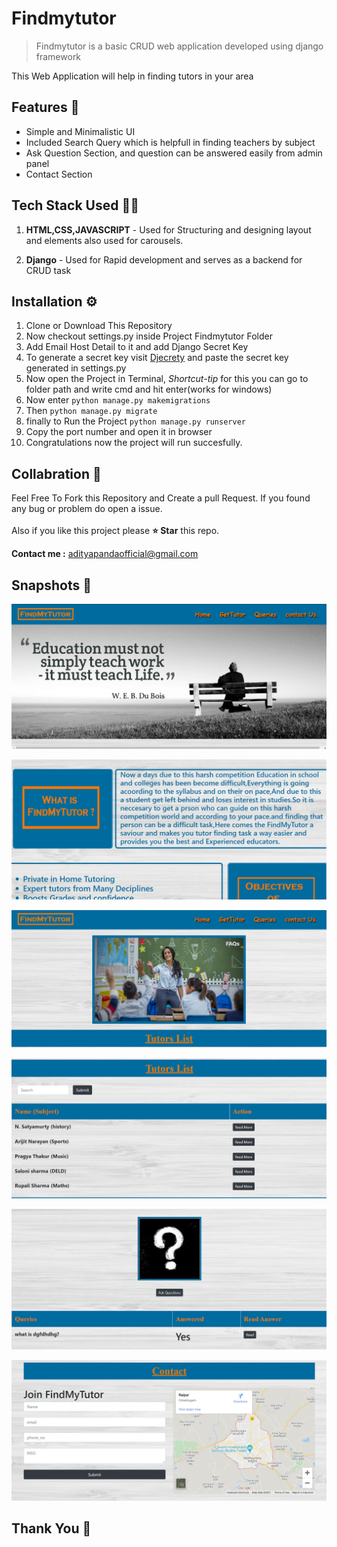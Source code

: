 # Findmytutor

> Findmytutor is a basic CRUD web application developed using django framework

This Web Application will help in finding tutors in your area

## Features 🚀

- Simple and Minimalistic UI
- Included Search Query which is helpfull in finding teachers by subject
- Ask Question Section, and question can be answered easily from admin panel
- Contact Section

## Tech Stack Used 👨‍💻

1. **HTML,CSS,JAVASCRIPT** - Used for Structuring and designing layout and elements also used for carousels.

2. **Django** - Used for Rapid development and serves as a backend for CRUD task

## Installation ⚙️

1. Clone or Download This Repository
2. Now checkout settings.py inside Project Findmytutor Folder
3. Add Email Host Detail to it and add Django Secret Key
4. To generate a secret key visit [Djecrety](https://djecrety.ir/) and paste the secret key generated in settings.py
5. Now open the Project in Terminal, _Shortcut-tip_ for this you can go to folder path and write cmd and hit enter(works for windows)
6. Now enter `python manage.py makemigrations`
7. Then `python manage.py migrate`
8. finally to Run the Project `python manage.py runserver`
9. Copy the port number and open it in browser
10. Congratulations now the project will run succesfully.

## Collabration 🤝

Feel Free To Fork this Repository and Create a pull Request. If you found any bug or problem do open a issue.
<br><br>
Also if you like this project please **⭐ Star** this repo.

**Contact me :** [adityapandaofficial@gmail.com]("adityapandaoficial@gmail.com")

## Snapshots 📸

![snap1](/snapshots/s1.png)

![snap1](/snapshots/s2.png)

![snap1](/snapshots/s3.png)

![snap1](/snapshots/s4.png)

![snap1](/snapshots/s5.png)

![snap1](/snapshots/s6.png)

<h2> Thank You 🙏</h2>
